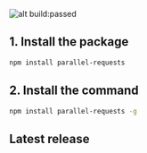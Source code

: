 ![alt build:passed](https://travis-ci.org/joseEnrique/parallel-requests.svg?branch=master)

## 1. Install the package
```bash
npm install parallel-requests
```


## 2. Install the command
```bash
npm install parallel-requests -g
```

## Latest release

